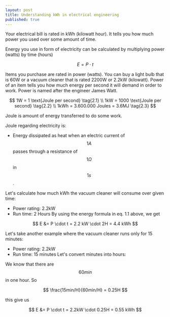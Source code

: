 ```yaml
---
layout: post
title: Understanding kWh in electrical engineering
published: true
---
```


Your electrical bill is rated in kWh (kilowatt hour). 
It tells you how much power you used over some amount of time.

Energy you use in form of electricity can be calculated by multiplying power (watts) by time (hours)

$$
E = P \cdot t \tag{1.1}
$$

Items you purchase are rated in power (watts). You can buy a light bulb that is 60W or a vacuum cleaner that is rated 2200W or 2.2kW (kilowatt).
Power of an item tells you how much energy per second it will demand in order to work. Power is named after the engineer James Watt.

$$
1W = 1 \text{Joule per second} \tag{2.1} \\
1kW = 1000 \text{Joule per second} \tag{2.2} \\
1kWh = 3.600.000 Joules = 3.6MJ \tag{2.3}
$$

Joule is amount of energy transferred to do some work.

Joule regarding electricity is: 
* Energy dissipated as heat when an electric current of $$1 A$$ passes through a resistance of $$1 \Omega$$ in $$1s$$.

Let's calculate how much kWh the vacuum cleaner will consume over given time:
* Power rating: 2.2kW
* Run time: 2 Hours
By using the energy formula in eq. 1.1 above, we get

$$
E &= P \cdot t = 2.2 kW \cdot 2H = 4.4 kWh
$$

Let's take another example where the vacuum cleaner runs only for 15 minutes:
* Power rating: 2.2kW
* Run time: 15 minutes
Let's convert minutes into hours:

We know that there are $$60min$$ in one hour. So 

$$
\frac{15min/H}{60min/H} = 0.25H 
$$

this give us 

$$
E &= P \cdot t = 2.2kW \cdot 0.25H = 0.55 kWh
$$






